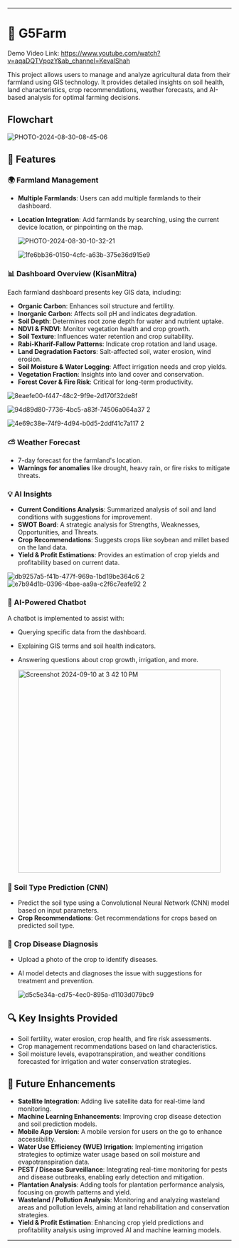 
---

# 🌾 G5Farm

Demo Video Link:
https://www.youtube.com/watch?v=aqaDQTVpozY&ab_channel=KevalShah

This project allows users to manage and analyze agricultural data from their farmland using GIS technology. It provides detailed insights on soil health, land characteristics, crop recommendations, weather forecasts, and AI-based analysis for optimal farming decisions.

## Flowchart

  ![PHOTO-2024-08-30-08-45-06](https://github.com/user-attachments/assets/f3652c4a-2dbb-4972-a13f-99a36197d014)

## 🚀 Features

### 🌍 Farmland Management
- **Multiple Farmlands**: Users can add multiple farmlands to their dashboard.
- **Location Integration**: Add farmlands by searching, using the current device location, or pinpointing on the map.
  
  ![PHOTO-2024-08-30-10-32-21](https://github.com/user-attachments/assets/c481ce38-b321-4d8f-8d86-d09d7c28ef21)

  ![1fe6bb36-0150-4cfc-a63b-375e36d915e9](https://github.com/user-attachments/assets/7b031788-977c-4c4f-bb19-e15fcd9e6312)

  
### 📊 Dashboard Overview (KisanMitra)
Each farmland dashboard presents key GIS data, including:
- **Organic Carbon**: Enhances soil structure and fertility.
- **Inorganic Carbon**: Affects soil pH and indicates degradation.
- **Soil Depth**: Determines root zone depth for water and nutrient uptake.
- **NDVI & FNDVI**: Monitor vegetation health and crop growth.
- **Soil Texture**: Influences water retention and crop suitability.
- **Rabi-Kharif-Fallow Patterns**: Indicate crop rotation and land usage.
- **Land Degradation Factors**: Salt-affected soil, water erosion, wind erosion.
- **Soil Moisture & Water Logging**: Affect irrigation needs and crop yields.
- **Vegetation Fraction**: Insights into land cover and conservation.
- **Forest Cover & Fire Risk**: Critical for long-term productivity.

![8eaefe00-f447-48c2-9f9e-2d170f32de8f](https://github.com/user-attachments/assets/4e116689-15f4-441d-a611-9c651c6e94e3)

![94d89d80-7736-4bc5-a83f-74506a064a37 2](https://github.com/user-attachments/assets/d17bd35a-c423-4379-8ec4-1ecf235a513e)

![4e69c38e-74f9-4d94-b0d5-2ddf41c7a117 2](https://github.com/user-attachments/assets/14e18206-1f0e-4461-ad17-1ffe4cc5cda6)

### ⛅ Weather Forecast
- 7-day forecast for the farmland's location.
- **Warnings for anomalies** like drought, heavy rain, or fire risks to mitigate threats.

### 💡 AI Insights
- **Current Conditions Analysis**: Summarized analysis of soil and land conditions with suggestions for improvement.
- **SWOT Board**: A strategic analysis for Strengths, Weaknesses, Opportunities, and Threats.
- **Crop Recommendations**: Suggests crops like soybean and millet based on the land data.
- **Yield & Profit Estimations**: Provides an estimation of crop yields and profitability based on current data.

![db9257a5-f41b-477f-969a-1bd19be364c6 2](https://github.com/user-attachments/assets/d3e8640e-d1bd-47d3-8a74-32928f3a13e3)
![e7b94d1b-0396-4bae-aa9a-c2f6c7eafe92 2](https://github.com/user-attachments/assets/7a9b07fb-dbe7-4aa7-8ccd-16bb8b560728)

### 🤖 AI-Powered Chatbot
A chatbot is implemented to assist with:
- Querying specific data from the dashboard.
- Explaining GIS terms and soil health indicators.
- Answering questions about crop growth, irrigation, and more.

  <img width="455" alt="Screenshot 2024-09-10 at 3 42 10 PM" src="https://github.com/user-attachments/assets/f3dccefb-751a-4255-b0fa-70b13cddaba4">

### 🌱 Soil Type Prediction (CNN)
- Predict the soil type using a Convolutional Neural Network (CNN) model based on input parameters.
- **Crop Recommendations**: Get recommendations for crops based on predicted soil type.

### 📸 Crop Disease Diagnosis
- Upload a photo of the crop to identify diseases.
- AI model detects and diagnoses the issue with suggestions for treatment and prevention.

  ![d5c5e34a-cd75-4ec0-895a-d1103d079bc9](https://github.com/user-attachments/assets/4234f769-798e-4e5a-bec8-1d0b048ac9a6)

## 🔍 Key Insights Provided
- Soil fertility, water erosion, crop health, and fire risk assessments.
- Crop management recommendations based on land characteristics.
- Soil moisture levels, evapotranspiration, and weather conditions forecasted for irrigation and water conservation strategies.

## 🔮 Future Enhancements
- **Satellite Integration**: Adding live satellite data for real-time land monitoring.
- **Machine Learning Enhancements**: Improving crop disease detection and soil prediction models.
- **Mobile App Version**: A mobile version for users on the go to enhance accessibility.
- **Water Use Efficiency (WUE) Irrigation**: Implementing irrigation strategies to optimize water usage based on soil moisture and evapotranspiration data.
- **PEST / Disease Surveillance**: Integrating real-time monitoring for pests and disease outbreaks, enabling early detection and mitigation.
- **Plantation Analysis**: Adding tools for plantation performance analysis, focusing on growth patterns and yield.
- **Wasteland / Pollution Analysis**: Monitoring and analyzing wasteland areas and pollution levels, aiming at land rehabilitation and conservation strategies.
- **Yield & Profit Estimation**: Enhancing crop yield predictions and profitability analysis using improved AI and machine learning models.

--- 
